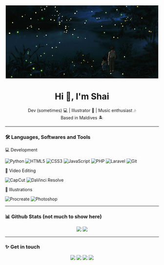 <p align="center">
  <img src="banner.gif" alt="banner" />
</p>

<h1 align="center">Hi 👋, I'm Shai</h1>

<p align="center">
  Dev (sometimes) 💻 | Illustrator 🎨 | Music enthusiast 🎶<br />
  Based in Maldives 🏝️
</p>


---


### 🛠️ Languages, Softwares and Tools

💻 Development <br/> 
<p align="left">
  <img src="https://cdn.jsdelivr.net/gh/devicons/devicon/icons/python/python-original.svg" alt="Python" width="40" height="40"/>
  <img src="https://cdn.jsdelivr.net/gh/devicons/devicon/icons/html5/html5-original.svg" alt="HTML5" width="40" height="40"/>
  <img src="https://cdn.jsdelivr.net/gh/devicons/devicon/icons/css3/css3-original.svg" alt="CSS3" width="40" height="40"/>
  <img src="https://cdn.jsdelivr.net/gh/devicons/devicon/icons/javascript/javascript-original.svg" alt="JavaScript" width="40" height="40"/>
  <img src="https://cdn.jsdelivr.net/gh/devicons/devicon/icons/php/php-original.svg" alt="PHP" width="40" height="40"/>
  <img src="https://cdn.jsdelivr.net/gh/devicons/devicon/icons/laravel/laravel-plain.svg" alt="Laravel" width="40" height="40"/>
  <img src="https://cdn.jsdelivr.net/gh/devicons/devicon/icons/git/git-original.svg" alt="Git" width="40" height="40"/>
</p>

🎥 Video Editing <br/>  
<p align="left">
  <img src="https://img.icons8.com/ios-filled/50/ffffff/capcut.png" alt="CapCut" width="40" height="40"/>
  <img src="https://cdn.jsdelivr.net/gh/devicons/devicon/icons/davinci/davinci-original.svg" alt="DaVinci Resolve" width="40" height="40"/>
</p>

🎨 Illustrations <br/>  
<p align="left">
  <img src="https://img.icons8.com/ios-filled/50/ffffff/procreate.png" alt="Procreate" width="40" height="40"/>
  <img src="https://cdn.jsdelivr.net/gh/devicons/devicon/icons/photoshop/photoshop-plain.svg" alt="Photoshop" width="40" height="40"/>
</p>


---


### 📊 Github Stats (not much to show here)

<p align="center">
  <img src="https://github-readme-stats.vercel.app/api?username=shaisalym&show_icons=true&theme=shadow_blue" height="150"/>
  <img src="https://github-readme-stats.vercel.app/api/top-langs/?username=shaisalym&layout=compact&theme=shadow_blue" height="150"/>
</p>


---


### ✨ Get in touch

<p align="center">
  <a href="https://instagram.com/shaisalym"><img src="https://img.icons8.com/ios-filled/50/ffffff/instagram-new--v1.png" width="30"/></a>
  <a href="https://linkedin.com/in/shaisalym"><img src="https://cdn.jsdelivr.net/gh/devicons/devicon/icons/linkedin/linkedin-original.svg" width="30"/></a>
  <a href="mailto:shaisalym@gmail.com"><img src="https://img.icons8.com/ios-filled/50/ffffff/gmail-new.png" width="30"/></a>
  <a href="https://shaisalym.xyz"><img src="https://img.icons8.com/ios-filled/50/ffffff/domain.png" width="30"/></a>
</p>